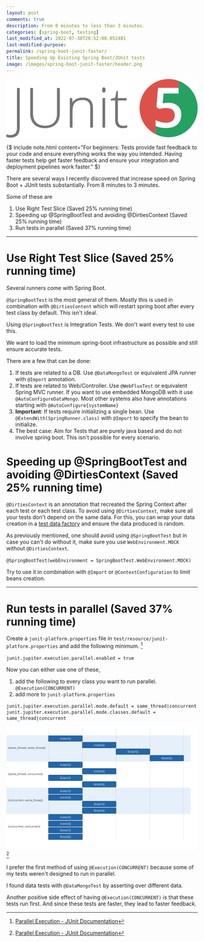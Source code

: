 ```yaml
---
layout: post
comments: true
description: From 8 minutes to less than 3 minutes.
categories: [spring-boot, testing]
last_modified_at: 2022-07-30T20:52:08.052481
last-modified-purpose:
permalink: /spring-boot-junit-faster/
title: Speeding Up Existing Spring Boot/JUnit tests
image: /images/spring-boot-junit-faster/header.png
---
```

![JUnit Logo](/images/spring-boot-junit-faster/header.png)

{$ include note.html content="For beginners: Tests provide fast feedback to your code and ensure everything works the way you intended. Having faster tests help get faster feedback and ensure your integration and deployment pipelines work faster." $}

There are several ways I recently discovered that increase speed on Spring Boot + JUnit tests substantially. From 8 minutes to 3 minutes.

Some of these are

1. Use Right Test Slice (Saved 25% running time)
2. Speeding up @SpringBootTest and avoiding @DirtiesContext (Saved 25% running time)
2. Run tests in parallel (Saved 37% running time)

***

# **Use Right Test Slice** (Saved 25% running time)

Several runners come with Spring Boot. 

`@SpringBootTest` is the most general of them. Mostly this is used in combination with `@DirtiesContent` which will restart spring boot after every test class by default. This isn't ideal.

Using `@SpringBootTest` is Integration Tests. We don't want every test to use this.

We want to load the minimum spring-boot infrastructure as possible and still ensure accurate tests.

There are a few that can be done:

1. If tests are related to a DB. Use `@DataMongoTest` or equivalent JPA runner with `@Import` annotation.
2. If tests are related to Web/Controller. Use `@WebFluxTest` or equivalent Spring MVC runner. If you want to use embedded MongoDB with it use `@AutoConfigureDataMongo`. Most other systems also have annotations starting with `@AutoConfigure{systemName}`
3. **Important**: If tests require initializing a single bean. Use `@ExtendWith(SpringRunner.class)` with `@Import` to specify the bean to initialize.
4. The best case: Aim for Tests that are purely java based and do not involve spring boot. This isn't possible for every scenario.

# **Speeding up @SpringBootTest and avoiding @DirtiesContext** (Saved 25% running time)

`@DirtiesContext` is an annotation that recreated the Spring Context after each test or each test class. To avoid using `@DirtiesContext`, make sure all your tests don't depend on the same data. For this, you can wrap your data creation in a [test data factory](/test-data-factories) and ensure the data produced is random.

As previously mentioned, one should avoid using `@SpringBootTest` but in case you can't do without it, make sure you use `WebEnvironment.MOCK`  without `@DirtiesContext`.

`@SpringBootTest(webEnvironment = SpringBootTest.WebEnvironment.MOCK)`

Try to use it in combination with `@Import` or `@ContextConfiguration` to limit beans creation.

***

# **Run tests in parallel** (Saved 37% running time)

Create a `junit-platform.properties` file in `test/resource/junit-platform.properties` and add the following minimum. [^1]

`junit.jupiter.execution.parallel.enabled = true`

Now you can either use one of these,

1. add the following to every class you want to run parallel. `@Execution(CONCURRENT)`
2. add more to `junit-platform.properties`

```
junit.jupiter.execution.parallel.mode.default = same_thread|concurrent
junit.jupiter.execution.parallel.mode.classes.default =  same_thread|concurrent
```

![](/images/junit-execution-mode.svg)
[^1]

I prefer the first method of using `@Execution(CONCURRENT)` because some of my tests weren't designed to run in parallel.

I found data tests with `@DataMongoTest` by asserting over different data.

Another positive side effect of having `@Execution(CONCURRENT)` is that these tests run first. And since these tests are faster, they lead to faster feedback.

[^1]: [Parallel Execution - JUnit Documentation](https://junit.org/junit5/docs/current/user-guide/#writing-tests-parallel-execution)